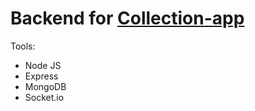 # Backend for [Collection-app](https://github.com/AndKurt/collection-app)

Tools:

- Node JS
- Express
- MongoDB
- Socket.io

